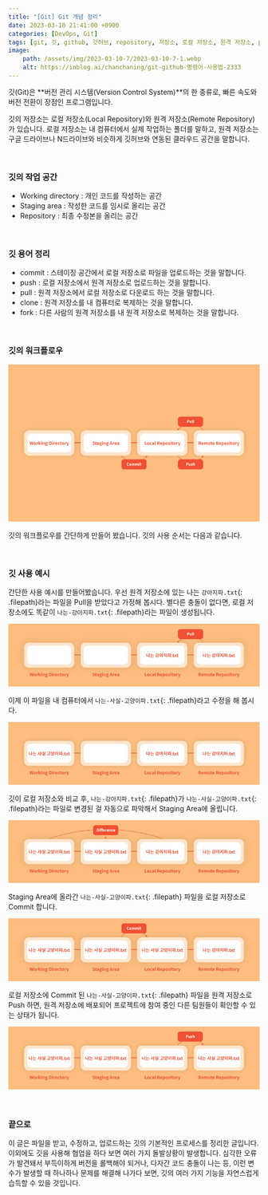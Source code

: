 ```yaml
---
title: "[Git] Git 개념 정리"
date: 2023-03-10 21:41:00 +0900
categories: [DevOps, Git]
tags: [git, 깃, github, 깃허브, repository, 저장소, 로컬 저장소, 원격 저장소, pull, push, commit]
image:
    path: /assets/img/2023-03-10-7/2023-03-10-7-1.webp
    alt: https://inblog.ai/chanchaning/git-github-명령어-사용법-2333
---
```


깃(Git)은 **버전 관리 시스템(Version Control System)**의 한 종류로, 빠른 속도와 버전 전환이 장점인 프로그램입니다.

깃의 저장소는 로컬 저장소(Local Repository)와 원격 저장소(Remote Repository)가 있습니다. 로컬 저장소는 내 컴퓨터에서 실제 작업하는 폴더를 말하고, 원격 저장소는 구글 드라이브나 N드라이브와 비슷하게 깃허브와 연동된 클라우드 공간을 말합니다.

&nbsp;

### 깃의 작업 공간

- Working directory : 개인 코드를 작성하는 공간
- Staging area : 작성한 코드를 임시로 올리는 공간
- Repository : 최종 수정본을 올리는 공간

&nbsp;

### 깃 용어 정리

- commit : 스테이징 공간에서 로컬 저장소로 파일을 업로드하는 것을 말합니다.
- push : 로컬 저장소에서 원격 저장소로 업로드하는 것을 말합니다.
- pull : 원격 저장소에서 로컬 저장소로 다운로드 하는 것을 말합니다.
- clone : 원격 저장소를 내 컴퓨터로 복제하는 것을 말합니다.
- fork : 다른 사람의 원격 저장소를 내 원격 저장소로 복제하는 것을 말합니다.

&nbsp;

### 깃의 워크플로우

![Workflow](/assets/img/2023-03-10-7/2023-03-10-7-2.jpg)

깃의 워크플로우를 간단하게 만들어 봤습니다. 깃의 사용 순서는 다음과 같습니다.

&nbsp;

### 깃 사용 예시

간단한 사용 예시를 만들어봤습니다. 우선 원격 저장소에 있는 나는 `강아지파.txt`{: .filepath}라는 파일을 Pull을 받았다고 가정해 봅시다. 별다른 충돌이 없다면, 로컬 저장소에도 똑같이 `나는-강아지파.txt`{: .filepath}라는 파일이 생성됩니다.

![사용 예시 1](/assets/img/2023-03-10-7/2023-03-10-7-3.jpg)

이제 이 파일을 내 컴퓨터에서 `나는-사실-고양이파.txt`{: .filepath}라고 수정을 해 봅시다.

![사용 예시 2](/assets/img/2023-03-10-7/2023-03-10-7-4.jpg)

깃이 로컬 저장소와 비교 후, `나는-강아지파.txt`{: .filepath}가 `나는-사실-고양이파.txt`{: .filepath}라는 파일로 변경된 걸 자동으로 파악해서 Staging Area에 올립니다.

![사용 예시 3](/assets/img/2023-03-10-7/2023-03-10-7-5.jpg)

Staging Area에 올라간 `나는-사실-고양이파.txt`{: .filepath} 파일을 로컬 저장소로 Commit 합니다.

![사용 예시 4](/assets/img/2023-03-10-7/2023-03-10-7-6.jpg)

로컬 저장소에 Commit 된 `나는-사실-고양이파.txt`{: .filepath} 파일을 원격 저장소로 Push 하면, 원격 저장소에 배포되어 프로젝트에 참여 중인 다른 팀원들이 확인할 수 있는 상태가 됩니다.

![사용 예시 5](/assets/img/2023-03-10-7/2023-03-10-7-7.jpg)

&nbsp;

### 끝으로

이 글은 파일을 받고, 수정하고, 업로드하는 깃의 기본적인 프로세스를 정리한 글입니다. 이외에도 깃을 사용해 협업을 하다 보면 여러 가지 돌발상황이 발생합니다. 심각한 오류가 발견돼서 부득이하게 버전을 롤백해야 되거나, 다자간 코드 충돌이 나는 등, 이런 변수가 발생할 때 하나하나 문제를 해결해 나가다 보면, 깃의 여러 가지 기능을 자연스럽게 습득할 수 있을 것입니다.